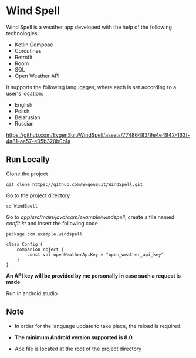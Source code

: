 
# Wind Spell

Wind Spell is a weather app developed with the help of the following technologies:

- Kotlin Compose
- Coroutines
- Retrofit
- Room
- SQL
- Open Weather API  
 
It supports the following langugages, where each is set according to a user's location:
- English
- Polish
- Belarusian
- Russian

https://github.com/EvgenSuit/WindSpell/assets/77486483/9e4e4942-163f-4a81-ae57-e05b320b0b1a

## Run Locally

Clone the project
```
git clone https://github.com/EvgenSuit/WindSpell.git
```

Go to the project directory
```
cd WindSpell
```

Go to _app/src/main/java/com/example/windspell_, create a file named _confit.kt_ and insert the following code
```
package com.example.windspell

class Config {
    companion object {
        const val openWeatherApiKey = "open_weather_api_key"
    }
}
```
**An API key will be provided by me personally in case such a request is made**

Run in android studio
## Note

- In order for the language update to take place, the reload is required.

- **The minimum Android version supported is 8.0**

- Apk file is located at the root of the project directory
